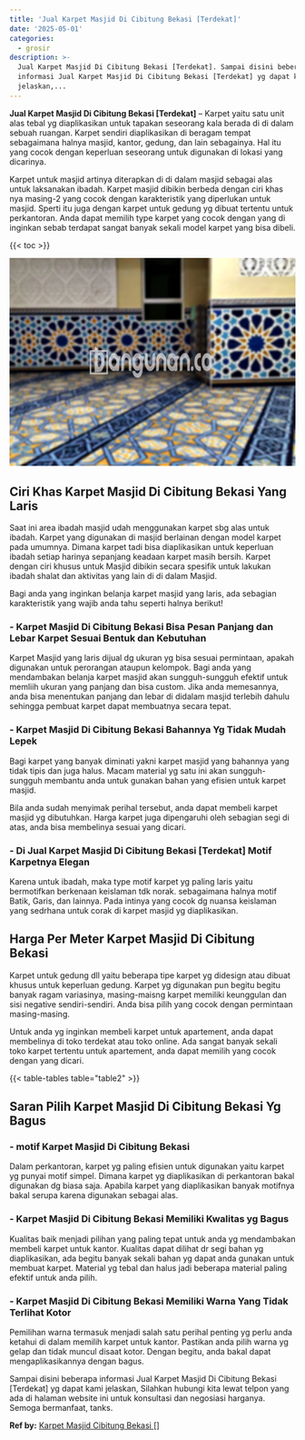 ```yaml
---
title: 'Jual Karpet Masjid Di Cibitung Bekasi [Terdekat]'
date: '2025-05-01'
categories:
  - grosir
description: >-
  Jual Karpet Masjid Di Cibitung Bekasi [Terdekat]. Sampai disini beberapa
  informasi Jual Karpet Masjid Di Cibitung Bekasi [Terdekat] yg dapat kami
  jelaskan,...
---
```


**Jual Karpet Masjid Di Cibitung Bekasi \[Terdekat\]** – Karpet yaitu satu unit alas tebal yg diaplikasikan untuk tapakan seseorang kala berada di di dalam sebuah ruangan. Karpet sendiri diaplikasikan di beragam tempat sebagaimana halnya masjid, kantor, gedung, dan lain sebagainya. Hal itu yang cocok dengan keperluan seseorang untuk digunakan di lokasi yang dicarinya.

Karpet untuk masjid artinya diterapkan di di dalam masjid sebagai alas untuk laksanakan ibadah. Karpet masjid dibikin berbeda dengan ciri khas nya masing-2 yang cocok dengan karakteristik yang diperlukan untuk masjid. Sperti itu juga dengan karpet untuk gedung yg dibuat tertentu untuk perkantoran. Anda dapat memilih type karpet yang cocok dengan yang di inginkan sebab terdapat sangat banyak sekali model karpet yang bisa dibeli.

{{< toc >}}

![Jual Karpet Masjid Di Cibitung Bekasi [Terdekat]](/images/grosir-karpet-murah-44.png)

## Ciri Khas Karpet Masjid Di Cibitung Bekasi Yang Laris

Saat ini area ibadah masjid udah menggunakan karpet sbg alas untuk ibadah. Karpet yang digunakan di masjid berlainan dengan model karpet pada umumnya. Dimana karpet tadi bisa diaplikasikan untuk keperluan ibadah setiap harinya sepanjang keadaan karpet masih bersih. Karpet dengan ciri khusus untuk Masjid dibikin secara spesifik untuk lakukan ibadah shalat dan aktivitas yang lain di di dalam Masjid.

Bagi anda yang inginkan belanja karpet masjid yang laris, ada sebagian karakteristik yang wajib anda tahu seperti halnya berikut!

### \- Karpet Masjid Di Cibitung Bekasi Bisa Pesan Panjang dan Lebar Karpet Sesuai Bentuk dan Kebutuhan

Karpet Masjid yang laris dijual dg ukuran yg bisa sesuai permintaan, apakah digunakan untuk perorangan ataupun kelompok. Bagi anda yang mendambakan belanja karpet masjid akan sungguh-sungguh efektif untuk memliih ukuran yang panjang dan bisa custom. Jika anda memesannya, anda bisa menentukan panjang dan lebar di didalam masjid terlebih dahulu sehingga pembuat karpet dapat membuatnya secara tepat.

### \- Karpet Masjid Di Cibitung Bekasi Bahannya Yg Tidak Mudah Lepek

Bagi karpet yang banyak diminati yakni karpet masjid yang bahannya yang tidak tipis dan juga halus. Macam material yg satu ini akan sungguh-sungguh membantu anda untuk gunakan bahan yang efisien untuk karpet masjid.

Bila anda sudah menyimak perihal tersebut, anda dapat membeli karpet masjid yg dibutuhkan. Harga karpet juga dipengaruhi oleh sebagian segi di atas, anda bisa membelinya sesuai yang dicari.

### \- Di Jual Karpet Masjid Di Cibitung Bekasi \[Terdekat\] Motif Karpetnya Elegan

Karena untuk ibadah, maka type motif karpet yg paling laris yaitu bermotifkan berkenaan keislaman tdk norak. sebagaimana halnya motif Batik, Garis, dan lainnya. Pada intinya yang cocok dg nuansa keislaman yang sedrhana untuk corak di karpet masjid yg diaplikasikan.

## Harga Per Meter Karpet Masjid Di Cibitung Bekasi

Karpet untuk gedung dll yaitu beberapa tipe karpet yg didesign atau dibuat khusus untuk keperluan gedung. Karpet yg digunakan pun begitu begitu banyak ragam variasinya, masing-maisng karpet memiliki keunggulan dan sisi negative sendiri-sendiri. Anda bisa pilih yang cocok dengan permintaan masing-masing.

Untuk anda yg inginkan membeli karpet untuk apartement, anda dapat membelinya di toko terdekat atau toko online. Ada sangat banyak sekali toko karpet tertentu untuk apartement, anda dapat memilih yang cocok dengan yang dicari.

{{< table-tables table="table2" >}}

## Saran Pilih Karpet Masjid Di Cibitung Bekasi Yg Bagus

### \- motif Karpet Masjid Di Cibitung Bekasi

Dalam perkantoran, karpet yg paling efisien untuk digunakan yaitu karpet yg punyai motif simpel. Dimana karpet yg diaplikasikan di perkantoran bakal digunakan dg biasa saja. Apabila karpet yang diaplikasikan banyak motifnya bakal serupa karena digunakan sebagai alas.

### \- Karpet Masjid Di Cibitung Bekasi Memiliki Kwalitas yg Bagus

Kualitas baik menjadi pilihan yang paling tepat untuk anda yg mendambakan membeli karpet untuk kantor. Kualitas dapat dilihat dr segi bahan yg diaplikasikan, ada begitu banyak sekali bahan yg dapat anda gunakan untuk membuat karpet. Material yg tebal dan halus jadi beberapa material paling efektif untuk anda pilih.

### \- Karpet Masjid Di Cibitung Bekasi Memiliki Warna Yang Tidak Terlihat Kotor

Pemilihan warna termasuk menjadi salah satu perihal penting yg perlu anda ketahui di dalam memilih karpet untuk kantor. Pastikan anda pilih warna yg gelap dan tidak muncul disaat kotor. Dengan begitu, anda bakal dapat mengaplikasikannya dengan bagus.

Sampai disini beberapa informasi Jual Karpet Masjid Di Cibitung Bekasi \[Terdekat\] yg dapat kami jelaskan, Silahkan hubungi kita lewat telpon yang ada di halaman website ini untuk konsultasi dan negosiasi harganya. Semoga bermanfaat, tanks.

**Ref by:**  [Karpet Masjid Cibitung Bekasi []](https://id.wikipedia.org/wiki/Karpet)
